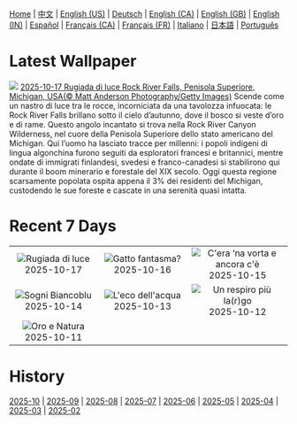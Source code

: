 [Home](../README.md) | [中文](zh-CN.md) | [English (US)](en-US.md) | [Deutsch](de-DE.md) | [English (CA)](en-CA.md) | [English (GB)](en-GB.md) | [English (IN)](en-IN.md) | [Español](es-ES.md) | [Français (CA)](fr-CA.md) | [Français (FR)](fr-FR.md) | [Italiano](it-IT.md) | [日本語](ja-JP.md) | [Português](pt-BR.md)

# Latest Wallpaper
![](https://www.bing.com/th?id=OHR.RockRiverFalls_IT-IT3239553748_UHD.jpg)
[2025-10-17 Rugiada di luce Rock River Falls, Penisola Superiore, Michigan, USA(© Matt Anderson Photography/Getty Images)](https://www.bing.com/th?id=OHR.RockRiverFalls_IT-IT3239553748_UHD.jpg)
Scende come un nastro di luce tra le rocce, incorniciata da una tavolozza infuocata: le Rock River Falls brillano sotto il cielo d’autunno, dove il bosco si veste d’oro e di rame. Questo angolo incantato si trova nella Rock River Canyon Wilderness, nel cuore della Penisola Superiore dello stato americano del Michigan. Qui l’uomo ha lasciato tracce per millenni: i popoli indigeni di lingua algonchina furono seguiti da esploratori francesi e britannici, mentre ondate di immigrati finlandesi, svedesi e franco-canadesi si stabilirono qui durante il boom minerario e forestale del XIX secolo. Oggi questa regione scarsamente popolata ospita appena il 3% dei residenti del Michigan, custodendo le sue foreste e cascate in una serenità quasi intatta.

# Recent 7 Days
|  |  |  |
|:---:|:---:|:---:|
| ![](https://www.bing.com/th?id=OHR.RockRiverFalls_IT-IT3239553748_400x240.jpg "Rugiada di luce") 2025-10-17 | ![](https://www.bing.com/th?id=OHR.SiberianLynx_IT-IT9885681179_400x240.jpg "Gatto fantasma?") 2025-10-16 | ![](https://www.bing.com/th?id=OHR.FontanaDiTrevi_IT-IT9781844919_400x240.jpg "C'era ‘na vorta e ancora c'è") 2025-10-15 |
| ![](https://www.bing.com/th?id=OHR.OiaSantorini_IT-IT9704470316_400x240.jpg "Sogni Biancoblu") 2025-10-14 | ![](https://www.bing.com/th?id=OHR.HinterseeWaterfall_IT-IT9638907457_400x240.jpg "L'eco dell'acqua") 2025-10-13 | ![](https://www.bing.com/th?id=OHR.SaranacLake_IT-IT9519344894_400x240.jpg "Un respiro più la(r)go") 2025-10-12 |
| ![](https://www.bing.com/th?id=OHR.LagoLagazuolo_IT-IT9428871019_400x240.jpg "Oro e Natura") 2025-10-11 |  |  |

# History
[2025-10](../archives/wallpaper/it-IT/w_2025_10.md) | [2025-09](../archives/wallpaper/it-IT/w_2025_09.md) | [2025-08](../archives/wallpaper/it-IT/w_2025_08.md) | [2025-07](../archives/wallpaper/it-IT/w_2025_07.md) | [2025-06](../archives/wallpaper/it-IT/w_2025_06.md) | [2025-05](../archives/wallpaper/it-IT/w_2025_05.md) | [2025-04](../archives/wallpaper/it-IT/w_2025_04.md) | [2025-03](../archives/wallpaper/it-IT/w_2025_03.md) | [2025-02](../archives/wallpaper/it-IT/w_2025_02.md)

